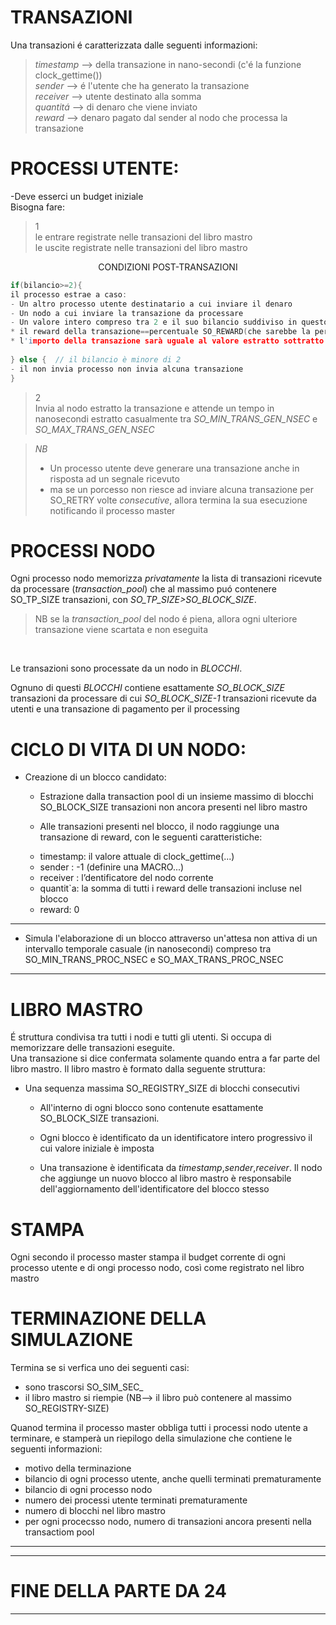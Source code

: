 # TRANSAZIONI
Una transazioni é caratterizzata dalle seguenti informazioni:
>_timestamp_ --> della transazione in nano-secondi (c'é la funzione clock_gettime()) <br>
>_sender_ --> é l'utente che ha generato la transazione <br>
>_receiver_ --> utente destinato alla somma <br> 
>_quantitá_ --> di denaro che viene inviato <br>
>_reward_ --> denaro pagato dal sender al nodo che processa la transazione <br>


# PROCESSI UTENTE:
-Deve esserci un budget iniziale </br>
 Bisogna fare:<br>
 >1<br>
 > le entrare registrate nelle transazioni del libro mastro </br>
 > le uscite registrate nelle transazioni del libro mastro </br>



<center> CONDIZIONI POST-TRANSAZIONI </center> 

``` c
if(bilancio>=2){ 
il processo estrae a caso:
- Un altro processo utente destinatario a cui inviare il denaro
- Un nodo a cui inviare la transazione da processare
- Un valore intero compreso tra 2 e il suo bilancio suddiviso in questo modo:
* il reward della transazione==percentuale SO_REWARD(che sarebbe la percentuale) del valore estratto, con un minimo di 1
* l'importo della transazione sarà uguale al valore estratto sottratto del reward
    
} else {  // il bilancio è minore di 2
- il non invia processo non invia alcuna transazione 
}
```

>2<br>
> Invia al nodo estratto la transazione e attende un tempo in nanosecondi estratto casualmente tra _SO_MIN_TRANS_GEN_NSEC_ e _SO_MAX_TRANS_GEN_NSEC_

>*NB*
> - Un processo utente deve generare una transazione anche in risposta ad un segnale ricevuto
> - ma se un porcesso non riesce ad inviare alcuna transazione per SO_RETRY volte *consecutive*, allora termina la sua esecuzione notificando il processo master


# PROCESSI NODO


Ogni processo nodo memorizza _privatamente_ la lista di transazioni ricevute da processare (_transaction_pool_) che al massimo puó contenere SO_TP_SIZE transazioni, con _SO_TP_SIZE>SO_BLOCK_SIZE_.

>NB se la _transaction_pool_ del nodo é piena, allora ogni ulteriore transazione viene scartata e non eseguita
<br>

Le transazioni sono processate da un nodo in _BLOCCHI_. <br>

Ognuno di questi _BLOCCHI_ contiene esattamente _SO_BLOCK_SIZE_ transazioni da processare di cui _SO_BLOCK_SIZE-1_ transazioni ricevute da utenti e una transazione di pagamento per il processing 


# CICLO DI VITA DI UN NODO:
- Creazione di un blocco candidato: <br>
    - Estrazione dalla transaction pool di un insieme massimo di blocchi SO_BLOCK_SIZE transazioni non ancora presenti nel libro mastro

    - Alle transazioni presenti nel blocco, il nodo raggiunge una transazione di reward, con le seguenti caratteristiche:<br>

    * timestamp: il valore attuale di clock_gettime(...)
    * sender : -1 (definire una MACRO...)
    * receiver : l’dentificatore del nodo corrente
    * quantit`a: la somma di tutti i reward delle transazioni incluse nel blocco
    * reward: 0 <br>
---
- Simula l'elaborazione di un blocco attraverso un'attesa non attiva di un intervallo temporale casuale (in nanosecondi) compreso tra SO_MIN_TRANS_PROC_NSEC e SO_MAX_TRANS_PROC_NSEC


----
# LIBRO MASTRO
É struttura condivisa tra tutti i nodi e tutti gli utenti. Si occupa di memorizzare delle transazioni eseguite.<br>
Una transazione si dice confermata solamente quando entra a far parte del libro mastro.
Il libro mastro è formato dalla seguente struttura:

- Una sequenza massima SO_REGISTRY_SIZE di blocchi consecutivi
    
    - All'interno di ogni blocco sono contenute esattamente SO_BLOCK_SIZE transazioni. 

    - Ogni blocco è identificato da un identificatore intero progressivo il cui valore iniziale è imposta
    - Una transazione è identificata da _timestamp_,_sender_,_receiver_.
    Il nodo che aggiunge un nuovo blocco al libro mastro è responsabile dell'aggiornamento dell'identificatore del blocco stesso


# STAMPA
Ogni secondo il processo master stampa il budget corrente di ogni processo utente e di ongi processo nodo, così come registrato nel libro mastro

# TERMINAZIONE DELLA SIMULAZIONE
Termina se si verfica uno dei seguenti casi:
- sono  trascorsi SO_SIM_SEC_
- il libro mastro si riempie (NB--> il libro può contenere al massimo SO_REGISTRY-SIZE)

Quanod termina il processo master obbliga tutti i processi nodo utente a terminare, e stamperà un riepilogo della simulazione che contiene le seguenti informazioni:
- motivo della terminazione
- bilancio di ogni processo utente, anche quelli terminati prematuramente
- bilancio di ogni processo nodo
- numero dei processi utente terminati prematuramente
- numero di blocchi nel libro mastro 
- per ogni procecsso nodo, numero di transazioni ancora presenti nella transactiom pool
----

---- 
# FINE DELLA PARTE DA 24 

---


